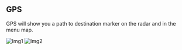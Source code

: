 ## GPS
GPS will show you a path to destination marker on the radar and in the menu map.

![Img1](http://i.imgur.com/ngpI4l9.png) ![Img2](http://i.imgur.com/HEdioc6.png)